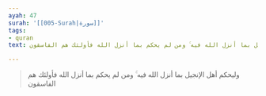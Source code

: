 ```yaml
---
ayah: 47
surah: '[[005-Surah|سورة]]'
tags:
- quran
text: وليحكم أهل الإنجيل بما أنزل الله فيه ۚ ومن لم يحكم بما أنزل الله فأولئك هم الفاسقون

---
```

> وليحكم أهل الإنجيل بما أنزل الله فيه ۚ ومن لم يحكم بما أنزل الله فأولئك هم الفاسقون
